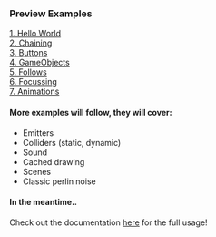 ### Preview Examples
[1. Hello World](http://www.lynx2d.com/examples/1.%20Hello%20World/)<br>
[2. Chaining](http://www.lynx2d.com/examples/2.%20Chaining/)<br>
[3. Buttons](http://www.lynx2d.com/examples/3.%20Buttons/)<br>
[4. GameObjects](http://www.lynx2d.com/examples/4.%20GameObjects/)<br>
[5. Follows](http://www.lynx2d.com/examples/5.%20Follows/)<br>
[6. Focussing](http://www.lynx2d.com/examples/5.%20Follows/)<br>
[7. Animations](http://www.lynx2d.com/examples/7.%20Animations/)

#### More examples will follow, they will cover:<br>
- Emitters<br>
- Colliders (static, dynamic)<br>
- Sound<br>
- Cached drawing<br>
- Scenes<br>
- Classic perlin noise<br>

#### In the meantime..
Check out the documentation [here](http://www.lynx2d.com/documentation) for the full usage!
